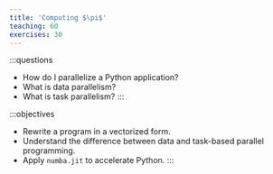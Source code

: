 ```yaml
---
title: 'Computing $\pi$'
teaching: 60
exercises: 30
---
```


:::questions
- How do I parallelize a Python application?
- What is data parallelism?
- What is task parallelism?
:::

:::objectives
- Rewrite a program in a vectorized form.
- Understand the difference between data and task-based parallel programming.
- Apply `numba.jit` to accelerate Python.
:::
